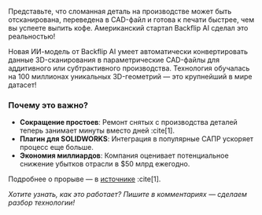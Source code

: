 Представьте, что сломанная деталь на производстве может быть отсканирована, переведена в CAD-файл и готова к печати быстрее, чем вы успеете выпить кофе. Американский стартап Backflip AI сделал это реальностью!  

Новая ИИ-модель от Backflip AI умеет автоматически конвертировать данные 3D-сканирования в параметрические CAD-файлы для аддитивного или субтрактивного производства. Технология обучалась на 100 миллионах уникальных 3D-геометрий — это крупнейший в мире датасет!  

### Почему это важно?  
- **Сокращение простоев**: Ремонт снятых с производства деталей теперь занимает минуты вместо дней :cite[1].  
- **Плагин для SOLIDWORKS**: Интеграция в популярные САПР ускоряет процесс еще больше.  
- **Экономия миллиардов**: Компания оценивает потенциальное снижение убытков отрасли в $50 млрд ежегодно.  

Подробнее о прорыве — в [источнике](https://blog.iqb.ru/news-digest-spring-2025/) :cite[1].  

*Хотите узнать, как это работает? Пишите в комментариях — сделаем разбор технологии!*  